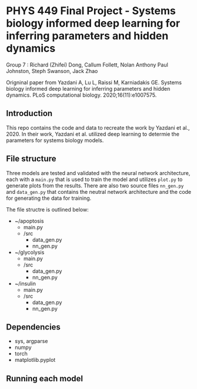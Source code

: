 # PHYS 449 Final Project - Systems biology informed deep learning for inferring parameters and hidden dynamics
Group 7 : Richard (Zhifei) Dong, Callum Follett, Nolan Anthony Paul Johnston, Steph Swanson, Jack Zhao

Origninal paper from Yazdani A, Lu L, Raissi M, Karniadakis GE. Systems biology informed deep learning for inferring parameters and hidden dynamics. PLoS computational biology. 2020;16(11):e1007575.

## Introduction
This repo contains the code and data to recreate the work by Yazdani et al., 2020. In their work, Yazdani et al. utilized deep learning to determie the parameters for systems biology models.

## File structure
Three models are tested and validated with the neural network architecture, each with a ``main.py`` that is used to train the model and utilizes ``plot.py`` to generate plots from the results. There are also two source files ``nn_gen.py`` and ``data_gen.py`` that contains the neutral network architecture and the code for generating the data for training. 

The file structre is outlined below:

- ~/apoptosis
  - main.py
  - /src
    - data_gen.py
    - nn_gen.py
- ~/glycolysis
  - main.py
  - /src
    - data_gen.py
    - nn_gen.py
- ~/insulin
  - main.py
  - /src
    - data_gen.py
    - nn_gen.py

## Dependencies
- sys, argparse
- numpy
- torch
- matplotlib.pyplot

## Running each model
